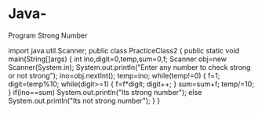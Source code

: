# Java-
Program Strong Number


import java.util.Scanner;
	public class PracticeClass2
	{
		public static void main(String[]args)
		{
			int ino,digit=0,temp,sum=0,f;
			Scanner obj=new Scanner(System.in);
			System.out.println("Enter any number to check strong or not strong");
			ino=obj.nextInt();
			temp=ino;
			while(temp!=0)
			{
				f=1;
				digit=temp%10;
			while(digit>=1)
			{
				f=f*digit;
				digit++;
			}
			sum=sum+f;
			temp/=10;
		}
		if(ino==sum)
		System.out.println("Its strong number");
		else
		System.out.println("Its not strong number");
	}
}
